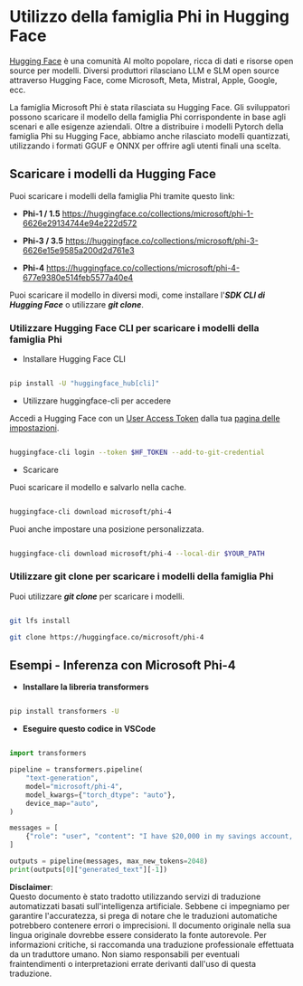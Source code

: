 # **Utilizzo della famiglia Phi in Hugging Face**

[Hugging Face](https://huggingface.co/) è una comunità AI molto popolare, ricca di dati e risorse open source per modelli. Diversi produttori rilasciano LLM e SLM open source attraverso Hugging Face, come Microsoft, Meta, Mistral, Apple, Google, ecc.

La famiglia Microsoft Phi è stata rilasciata su Hugging Face. Gli sviluppatori possono scaricare il modello della famiglia Phi corrispondente in base agli scenari e alle esigenze aziendali. Oltre a distribuire i modelli Pytorch della famiglia Phi su Hugging Face, abbiamo anche rilasciato modelli quantizzati, utilizzando i formati GGUF e ONNX per offrire agli utenti finali una scelta.

## **Scaricare i modelli da Hugging Face**

Puoi scaricare i modelli della famiglia Phi tramite questo link:

-  **Phi-1 / 1.5** https://huggingface.co/collections/microsoft/phi-1-6626e29134744e94e222d572

-  **Phi-3 / 3.5** https://huggingface.co/collections/microsoft/phi-3-6626e15e9585a200d2d761e3

-  **Phi-4** https://huggingface.co/collections/microsoft/phi-4-677e9380e514feb5577a40e4

Puoi scaricare il modello in diversi modi, come installare l'***SDK CLI di Hugging Face*** o utilizzare ***git clone***.

### **Utilizzare Hugging Face CLI per scaricare i modelli della famiglia Phi**

- Installare Hugging Face CLI

```bash

pip install -U "huggingface_hub[cli]"

```

- Utilizzare huggingface-cli per accedere

Accedi a Hugging Face con un [User Access Token](https://huggingface.co/docs/hub/security-tokens) dalla tua [pagina delle impostazioni](https://huggingface.co/settings/tokens).

```bash

huggingface-cli login --token $HF_TOKEN --add-to-git-credential

```

- Scaricare

Puoi scaricare il modello e salvarlo nella cache.

```bash

huggingface-cli download microsoft/phi-4

```

Puoi anche impostare una posizione personalizzata.

```bash

huggingface-cli download microsoft/phi-4 --local-dir $YOUR_PATH

```

### **Utilizzare git clone per scaricare i modelli della famiglia Phi**

Puoi utilizzare ***git clone*** per scaricare i modelli.

```bash

git lfs install

git clone https://huggingface.co/microsoft/phi-4

```

## **Esempi - Inferenza con Microsoft Phi-4**

- **Installare la libreria transformers**

```bash

pip install transformers -U

```

- **Eseguire questo codice in VSCode**

```python

import transformers

pipeline = transformers.pipeline(
    "text-generation",
    model="microsoft/phi-4",
    model_kwargs={"torch_dtype": "auto"},
    device_map="auto",
)

messages = [
    {"role": "user", "content": "I have $20,000 in my savings account, where I receive a 4% profit per year and payments twice a year. Can you please tell me how long it will take for me to become a millionaire? Also, can you please explain the math step by step as if you were explaining it to an uneducated person?"},
]

outputs = pipeline(messages, max_new_tokens=2048)
print(outputs[0]["generated_text"][-1])

```

**Disclaimer**:  
Questo documento è stato tradotto utilizzando servizi di traduzione automatizzati basati sull'intelligenza artificiale. Sebbene ci impegniamo per garantire l'accuratezza, si prega di notare che le traduzioni automatiche potrebbero contenere errori o imprecisioni. Il documento originale nella sua lingua originale dovrebbe essere considerato la fonte autorevole. Per informazioni critiche, si raccomanda una traduzione professionale effettuata da un traduttore umano. Non siamo responsabili per eventuali fraintendimenti o interpretazioni errate derivanti dall'uso di questa traduzione.